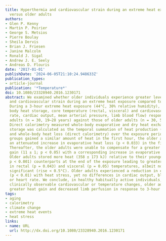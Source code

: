 ```yaml
---
title: Hyperthermia and cardiovascular strain during an extreme heat exposure in young
  versus older adults
authors:
- Glen P. Kenny
- Martin P. Poirier
- George S. Metsios
- Pierre Boulay
- Sheila Dervis
- Brian J. Friesen
- Janine Malcolm
- Ronald J. Sigal
- Andrew J. E. Seely
- Andreas D. Flouris
date: '2017-01-01'
publishDate: '2024-06-05T21:10:24.948633Z'
publication_types:
- article-journal
publication: '*Temperature*'
doi: 10.1080/23328940.2016.1230171
abstract: We examined whether older individuals experience greater levels of hyperthermia
  and cardiovascular strain during an extreme heat exposure compared to young adults.
  During a 3-hour extreme heat exposure (44°C, 30% relative humidity), we compared
  body heat storage, core temperature (rectal, visceral) and cardiovascular (heart
  rate, cardiac output, mean arterial pressure, limb blood flow) responses of young
  adults (n = 30, 19–28 years) against those of older adults (n = 30, 55–73 years).
  Direct calorimetry measured whole-body evaporative and dry heat exchange. Body heat
  storage was calculated as the temporal summation of heat production (indirect calorimetry)
  and whole-body heat loss (direct calorimetry) over the exposure period. While both
  groups gained a similar amount of heat in the first hour, the older adults showed
  an attenuated increase in evaporative heat loss (p < 0.033) in the first 30-min.
  Thereafter, the older adults were unable to compensate for a greater rate of heat
  gain (11 ± 1; p < 0.05) with a corresponding increase in evaporative heat loss.
  Older adults stored more heat (358 ± 173 kJ) relative to their younger (202 ± 92 kJ;
  p < 0.001) counterparts at the end of the exposure leading to greater elevations
  in rectal (p = 0.043) and visceral (p = 0.05) temperatures, albeit not clinically
  significant (rise < 0.5°C). Older adults experienced a reduction in calf blood flow
  (p < 0.01) with heat stress, yet no differences in cardiac output, blood pressure
  or heart rate. We conclude, in healthy habitually active individuals, despite no
  clinically observable cardiovascular or temperature changes, older adults experience
  greater heat gain and decreased limb perfusion in response to 3-hour heat exposure.
tags:
- aging
- calorimetry
- climate change
- extreme heat events
- heat stress
links:
- name: URL
  url: http://dx.doi.org/10.1080/23328940.2016.1230171
---
```

